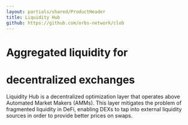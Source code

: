 ```yaml
---
layout: partials/shared/ProductHeader
title: Liquidity Hub
github: https://github.com/orbs-network/clob
---
```


# Aggregated liquidity for
# decentralized exchanges 

Liquidity Hub is a decentralized optimization layer that operates above Automated Market Makers (AMMs). This layer mitigates the problem of fragmented liquidity in DeFi, enabling DEXs to tap into external liquidity sources in order to provide better prices on swaps.